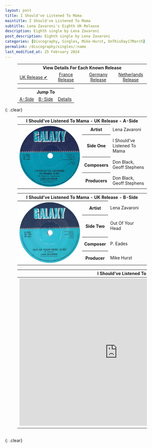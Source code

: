 ```yaml
---
layout: post
title: I Should've Listened To Mama
maintitle: I Should've Listened To Mama
subtitle: Lena Zavaroni's Eighth UK Release
description: Eighth single by Lena Zavaroni
post_description: Eighth single by Lena Zavaroni
categories: [Discography, Singles, Mike-Hurst, OnThisDay17March]
permalink: /discography/singles/:name
last_modified_at: 25 February 2024
---
```


<figure class="fig3">
<table style="text-align:center;">
<tr><th colspan="4">View Details For Each Known Release</th></tr>
<tr><td style="width:25%;"><a href="/discography/singles/1978-03-17-i-shouldve-listened-to-mama-uk">UK Release &#x2714;</a></td><td style="width:25%;"><a href="/discography/singles/1978-i-shouldve-listened-to-mama-france">France Release</a></td><td style="width:25%;"><a href="/discography/singles/1978-i-shouldve-listened-to-mama-germany">Germany Release</a></td><td style="width:25%;"><a href="/discography/singles/1979-i-shouldve-listened-to-mama-netherlands">Netherlands Release</a></td></tr>
</table>
</figure>

<figure class="fig3">
<table style="text-align:center;">
<tr><th colspan="6">Jump To</th></tr>
<tr><td style="width:33%;"><a href="#infobox1">A-Side</a></td><td style="width:34%;"><a href="#infobox2">B-Side</a></td><td style="width:33%;"><a href="#infobox3">Details</a></td></tr>
</table>
</figure>

{: .clear}

<figure class="fig3">
<table>
<tr id="infobox1"><th colspan="3">I Should've Listened To Mama - UK Release - A-Side</th></tr>
<tr><th style="width:50%; vertical-align:top;" rowspan="5" class="top">
<a href="/assets/images/singles/i-shouldve-listened-to-mama/1978-i-shouldve-listened-to-mama-uk-a-side.jpg"><img src="/assets/images/singles/i-shouldve-listened-to-mama/1978-i-shouldve-listened-to-mama-uk-a-side.jpg" class="full-width zoom-in" /></a>
</th></tr>
<tr><th style="width:15%;">Artist</th><td>Lena Zavaroni</td></tr>
<tr><th>Side One</th><td>I Should've Listened To Mama</td></tr>
<tr><th>Composers</th><td>Don Black, Geoff Stephens</td></tr>
<tr><th>Producers</th><td>Don Black, Geoff Stephens</td></tr>
</table>
</figure>

<figure class="fig3">
<table>
<tr id="infobox2"><th colspan="3">I Should've Listened To Mama - UK Release - B-Side</th></tr>
<tr><th style="width:50%; vertical-align:top;" rowspan="5" class="top">
<a href="/assets/images/singles/i-shouldve-listened-to-mama/1978-i-shouldve-listened-to-mama-uk-b-side.jpg"><img src="/assets/images/singles/i-shouldve-listened-to-mama/1978-i-shouldve-listened-to-mama-uk-b-side.jpg" class="full-width zoom-in" /></a>
</th></tr>
<tr><th style="width:15%;">Artist</th><td>Lena Zavaroni</td></tr>
<tr><th>Side Two</th><td>Out Of Your Head</td></tr>
<tr><th>Composer</th><td>P. Eades</td></tr>
<tr><th>Producer</th><td>Mike Hurst</td></tr>
</table>
</figure>

<figure class="fig3">
<table>
<tr id="infobox3"><th colspan="3">I Should've Listened To Mama - Details</th></tr>
<tr><th style="width:50%; vertical-align:top;" rowspan="6" class="top">
<div class="responsive-video"><iframe width="640px" height="480px" src="https://www.youtube.com/embed/?playlist=LAbu1dZeUH0,NYX-2xki--4&rel=0&showinfo=1" frameborder="0" allowfullscreen=""></iframe></div>
</th></tr>
<tr><th style="width:15%;">Label</th><td style="width:50%;">Galaxy: GY 150</td></tr>
<tr><th>Format</th><td>7" Vinyl, 45 Single</td></tr>
<tr><th>Country</th><td>UK</td></tr>
<tr><th>Released</th><td>17 March 1978</td></tr>
<tr><th>45Cat:</th><td><a class="external-link" href="http://www.45cat.com/record/gy150">gy150</a></td></tr>
</table>
</figure>

<br />{: .clear}

